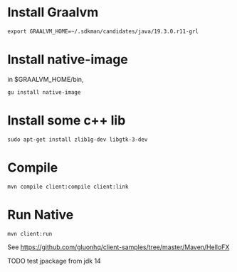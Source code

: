 # Install Graalvm
    export GRAALVM_HOME=~/.sdkman/candidates/java/19.3.0.r11-grl

# Install native-image
in $GRAALVM_HOME/bin, 
    
    gu install native-image 

# Install some c++ lib
    sudo apt-get install zlib1g-dev libgtk-3-dev

# Compile
    mvn compile client:compile client:link
 
# Run Native 
    mvn client:run
 
See https://github.com/gluonhq/client-samples/tree/master/Maven/HelloFX


TODO test jpackage from jdk 14

